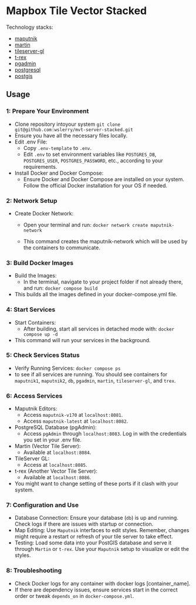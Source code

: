 # Mapbox Tile Vector Stacked

Technology stacks:
- [maputnik](https://github.com/maplibre/maputnik)
- [martin](https://github.com/maplibre/martin)
- [tileserver-gl](https://github.com/maptiler/tileserver-gl)
- [t-rex](https://github.com/t-rex-tileserver/t-rex/)
- [pgadmin](https://www.pgadmin.org/)
- [postgresql](https://www.postgresql.org/)
- [postgis](https://postgis.net/)


## Usage

###  1: Prepare Your Environment
- Clone repository intoyour system `git clone git@github.com:wslerry/mvt-server-stacked.git`
- Ensure you have all the necessary files locally.
- Edit .env File:
    - Copy `.env-template` to `.env`.
    - Edit `.env` to set environment variables like `POSTGRES_DB`, `POSTGRES_USER`, `POSTGRES_PASSWORD`, etc., according to your requirements.
- Install Docker and Docker Compose:
    - Ensure Docker and Docker Compose are installed on your system. Follow the official Docker installation for your OS if needed.


###  2: Network Setup
- Create Docker Network:
    - Open your terminal and run:
    `docker network create maputnik-network`

    - This command creates the maputnik-network which will be used by the containers to communicate.


### 3: Build Docker Images
- Build the Images:
    - In the terminal, navigate to your project folder if not already there, and run:
    `docker compose build`
- This builds all the images defined in your docker-compose.yml file.


### 4: Start Services
- Start Containers:
    - After building, start all services in detached mode with:
    `docker compose up -d`
- This command will run your services in the background.


### 5: Check Services Status
- Verify Running Services:
    `docker compose ps`
- to see if all services are running. You should see containers for `maputnik1`, `maputnik2`, `db`, `pgadmin`, `martin`, `tileserver-gl`, and `trex`.


### 6: Access Services
- Maputnik Editors: 
    - Access `maputnik-v170` at `localhost:8081`.
    - Access `maputnik-latest` at `localhost:8082`.
- PostgreSQL Database (pgAdmin):
    - Access `pgAdmin` through `localhost:8083`. Log in with the credentials you set in your .env file.
- Martin (Vector Tile Server):
    - Available at `localhost:8084`.
- TileServer GL:
    - Access at `localhost:8085`.
- t-rex (Another Vector Tile Server):
    - Available at `localhost:8086`.
- You might want to change setting of these ports if it clash with your system.


### 7: Configuration and Use
- Database Connection: Ensure your database (`db`) is up and running. Check logs if there are issues with startup or connection.
- Map Editing: Use `Maputnik` interfaces to edit styles. Remember, changes might require a restart or refresh of your tile server to take effect.
- Testing: Load some data into your PostGIS database and serve it through `Martin` or `t-rex`. Use your `Maputnik` setup to visualize or edit the styles.


### 8: Troubleshooting

- Check Docker logs for any container with docker logs [container_name].
- If there are dependency issues, ensure services start in the correct order or tweak `depends_on` in `docker-compose.yml`.